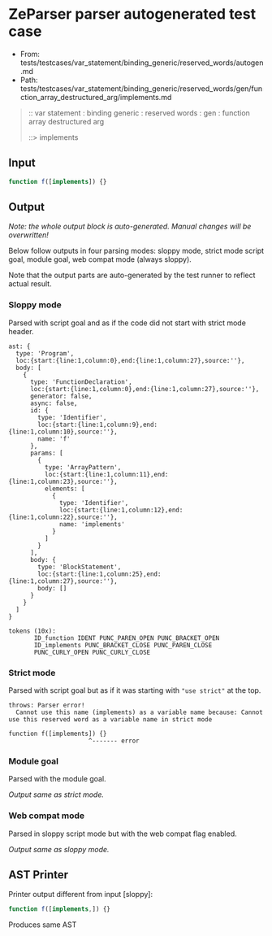 # ZeParser parser autogenerated test case

- From: tests/testcases/var_statement/binding_generic/reserved_words/autogen.md
- Path: tests/testcases/var_statement/binding_generic/reserved_words/gen/function_array_destructured_arg/implements.md

> :: var statement : binding generic : reserved words : gen : function array destructured arg
>
> ::> implements

## Input


`````js
function f([implements]) {}
`````

## Output

_Note: the whole output block is auto-generated. Manual changes will be overwritten!_

Below follow outputs in four parsing modes: sloppy mode, strict mode script goal, module goal, web compat mode (always sloppy).

Note that the output parts are auto-generated by the test runner to reflect actual result.

### Sloppy mode

Parsed with script goal and as if the code did not start with strict mode header.

`````
ast: {
  type: 'Program',
  loc:{start:{line:1,column:0},end:{line:1,column:27},source:''},
  body: [
    {
      type: 'FunctionDeclaration',
      loc:{start:{line:1,column:0},end:{line:1,column:27},source:''},
      generator: false,
      async: false,
      id: {
        type: 'Identifier',
        loc:{start:{line:1,column:9},end:{line:1,column:10},source:''},
        name: 'f'
      },
      params: [
        {
          type: 'ArrayPattern',
          loc:{start:{line:1,column:11},end:{line:1,column:23},source:''},
          elements: [
            {
              type: 'Identifier',
              loc:{start:{line:1,column:12},end:{line:1,column:22},source:''},
              name: 'implements'
            }
          ]
        }
      ],
      body: {
        type: 'BlockStatement',
        loc:{start:{line:1,column:25},end:{line:1,column:27},source:''},
        body: []
      }
    }
  ]
}

tokens (10x):
       ID_function IDENT PUNC_PAREN_OPEN PUNC_BRACKET_OPEN
       ID_implements PUNC_BRACKET_CLOSE PUNC_PAREN_CLOSE
       PUNC_CURLY_OPEN PUNC_CURLY_CLOSE
`````

### Strict mode

Parsed with script goal but as if it was starting with `"use strict"` at the top.

`````
throws: Parser error!
  Cannot use this name (implements) as a variable name because: Cannot use this reserved word as a variable name in strict mode

function f([implements]) {}
                      ^------- error
`````


### Module goal

Parsed with the module goal.

_Output same as strict mode._

### Web compat mode

Parsed in sloppy script mode but with the web compat flag enabled.

_Output same as sloppy mode._

## AST Printer

Printer output different from input [sloppy]:

````js
function f([implements,]) {}
````

Produces same AST
